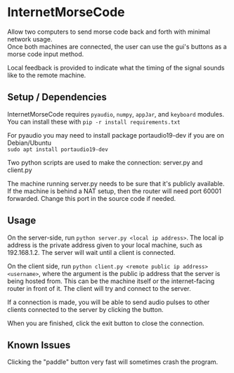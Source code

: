 # InternetMorseCode

Allow two computers to send morse code back and forth with minimal network usage.  
Once both machines are connected, the user can use the gui's buttons as a morse code input method.

Local feedback is provided to indicate what the timing of the signal sounds like to the remote machine.

## Setup / Dependencies
InternetMorseCode requires `pyaudio`, `numpy`, `appJar`, and `keyboard` modules.  
You can install these with `pip -r install requirements.txt`

For pyaudio you may need to install package portaudio19-dev if you are on Debian/Ubuntu  
`sudo apt install portaudio19-dev`

Two python scripts are used to make the connection: server.py and client.py

The machine running server.py needs to be sure that it's publicly available.
If the machine is behind a NAT setup, then the router will need port 60001 forwarded.
Change this port in the source code if needed.

## Usage

On the server-side, run `python server.py <local ip address>`. The local ip address is the private
address given to your local machine, such as 192.168.1.2.
The server will wait until a client is connected.

On the client side, run `python client.py <remote public ip address> <username>`,
where the argument is the public ip address that the server is being hosted from.
This can be the machine itself or the internet-facing router in front of it.
The client will try and connect to the server.

If a connection is made, you will be able to send audio pulses to other clients connected to the
server by clicking the button.

When you are finished, click the exit button to close the connection.

## Known Issues

Clicking the "paddle" button very fast will sometimes crash the program.
